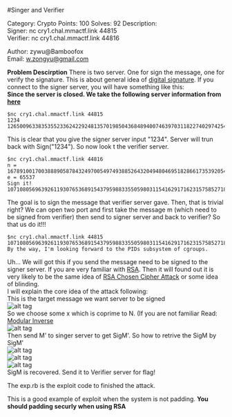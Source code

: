 #Singer and Verifier

Category: Crypto Points: 100 Solves: 92 Description:  
Signer: nc cry1.chal.mmactf.link 44815  
Verifier: nc cry1.chal.mmactf.link 44816  

Author: zywu@Bamboofox  
Email: w.zongyu@gmail.com  

**Problem Descirption**
There is two server. One for sign the message, one for verify the signature. This is about general idea of [digital signature](https://en.wikipedia.org/wiki/Digital_signature). If you connect to the signer server, you will have something like this:  
**Since the server is closed. We take the following server information from [here](https://github.com/smokeleeteveryday/CTF_WRITEUPS/tree/master/2015/MMACTF/crypto/signerverifier)**  

```
$nc cry1.chal.mmactf.link 44815
1234
126500963383535523362422924813570198504368489400746397031182274029742549857996545699890486143555204412107191370721377288720744197999437743673395598519189494683098886868733633814783755962191762295825481720826404197724774063414955423222607128807811029259753833850658565679707331824250463952223440882461917812348
```  
This is clear that you give the signer server input "1234". Server will trun back with Sign("1234"). So now look t the verifier server.  

```
$nc cry1.chal.mmactf.link 44816
n = 167891001700388890587843249700549749388526432049480469518286617353920544258774519927209158925778143308323065254691520342763823691453238628056767074647261280532853686188135635704146982794597383205258532849509382400026732518927013916395873932058316105952437693180982367272310066869071042063581536335953290566509
e = 65537
Sign it!
107108056963926119307653689154379598833550598031154162917162315758527187945122022207634177035686529281496908832607092667606369706299100204708802542148796371841158674597117510610317948171940682385931628021629686
```  
The goal is to sign the message that verifier server gave. Then, that is trivial right? We can open two port and first take the message m (which need to be signed from verifier) then send to signer server and back to verifier? So that us do it!!!  

```
$nc cry1.chal.mmactf.link 44815
107108056963926119307653689154379598833550598031154162917162315758527187945122022207634177035686529281496908832607092667606369706299100204708802542148796371841158674597117510610317948171940682385931628021629686
By the way, I'm looking forward to the PIDs subsystem of cgroups.
```  

Uh... We will got this if you send the message need to be signed to the signer server. If you are very familiar with [RSA](https://en.wikipedia.org/wiki/RSA_(cryptosystem)). Then it will found out it is very likely to be the same idea of [RSA Chosen Cipher Attack](https://github.com/zongyuwu/RSA_ChosenCiphertextAttack) or some idea of blinding.  
I will explain the core idea of the attack following:  
This is the target message we want server to be signed  
![alt tag](https://raw.github.com/zongyuwu/MMA-2015/SignerandVerifier/Tex2Img_1441676759.jpg)  
So we choose some x which is coprime to N. (If you are not familiar Read: [Modular Inverse](https://en.wikipedia.org/wiki/Modular_multiplicative_inverse)  
![alt tag](https://raw.github.com/zongyuwu/MMA-2015/SignerandVerifier/Tex2Img_1441677090.jpg)  
Then send M' to singer server to get SigM'. So how to retrive the SigM by SigM'  
![alt tag](https://raw.github.com/zongyuwu/MMA-2015/SignerandVerifier/Tex2Img_1441677267.jpg)  
![alt tag](https://raw.github.com/zongyuwu/MMA-2015/SignerandVerifier/Tex2Img_1441677344.jpg)  
![alt tag](https://raw.github.com/zongyuwu/MMA-2015/SignerandVerifier/Tex2Img_1441677381.jpg)  
SigM is recovered. Send it to Verifier server for flag!  
  
The exp.rb is the exploit code to finished the attack.  

This is a good example of exploit when the system is not padding. **You should padding securly when using RSA**


